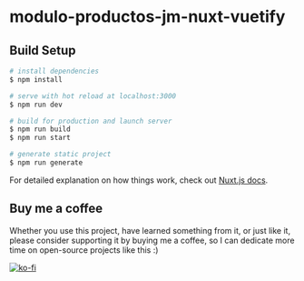 # modulo-productos-jm-nuxt-vuetify

## Build Setup

```bash
# install dependencies
$ npm install

# serve with hot reload at localhost:3000
$ npm run dev

# build for production and launch server
$ npm run build
$ npm run start

# generate static project
$ npm run generate
```

For detailed explanation on how things work, check out [Nuxt.js docs](https://nuxtjs.org).

## Buy me a coffee

Whether you use this project, have learned something from it, or just like it, please consider supporting it by buying me a coffee, so I can dedicate more time on open-source projects like this :)

<a href="https://ko-fi.com/jmanuellh" target="_blank">[![ko-fi](https://www.ko-fi.com/img/githubbutton_sm.svg)](https://ko-fi.com/jmanuellh)</a>
